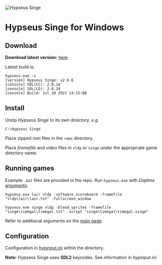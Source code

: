 ![Hypseus Singe](https://raw.githubusercontent.com/DirtBagXon/hypseus-singe/master/screenshots/hypseus-minilogo.png)

# Hypseus Singe for Windows

## Download

**Download latest version:** [here](https://github.com/DirtBagXon/hypseus-singe/releases)

Latest build is:

    hypseus.exe -v
    [version] Hypseus Singe: v2.6.6
    [console] SDL(CC): 2.0.14
    [console] SDL(LD): 2.0.14
    [console] Build: Jul 28 2021 14:15:08


## Install

Unzip *Hypseus Singe* to its own directory. *e.g.*

    C:\Hypseus Singe

Place zipped *rom* files in the `roms` directory.

Place *framefile* and *video* files in `vldp` or `singe` under the appropriate game directory name.

## Running games

Example `.bat` files are provided in the repo. Run `hypseus.exe` with *Daphne* [arguments](http://www.daphne-emu.com/mediawiki/index.php/CmdLine):

    hypseus.exe lair vldp -software_scoreboard -framefile "vldp\lair\lair.txt" -fullscreen_window

    hypseus.exe singe vldp -blend_sprites -framefile "singe\timegal\timegal.txt" -script "singe\timegal\timegal.singe"

Refer to additional arguments on the [main page](https://github.com/DirtBagXon/hypseus-singe#extended-arguments-and-keys).

## Configuration

Configuration in [hypinput.ini](https://github.com/DirtBagXon/hypseus-singe/blob/master/doc/hypinput.ini) within the directory.

**Note:** Hypseus Singe uses **SDL2** keycodes. See information in *hypinput.ini*
